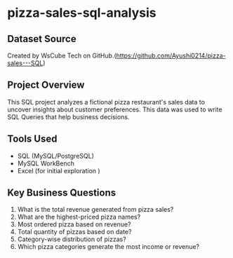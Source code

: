 # pizza-sales-sql-analysis

## Dataset Source
Created by WsCube Tech on GitHub.(https://github.com/Ayushi0214/pizza-sales---SQL)

## Project Overview
This SQL project analyzes a fictional pizza restaurant's sales data to uncover insights about customer preferences.
This data was used to write SQL Queries that help business decisions.

## Tools Used 
- SQL (MySQL/PostgreSQL)
- MySQL WorkBench
- Excel (for initial exploration ) 

## Key Business Questions
1. What is the total revenue generated from pizza sales?
2. What are the highest-priced pizza names?
3. Most ordered pizza based on revenue?
4. Total quantity of pizzas based on date?
5. Category-wise distribution of pizzas?
6. Which pizza categories generate the most income or revenue?
   
